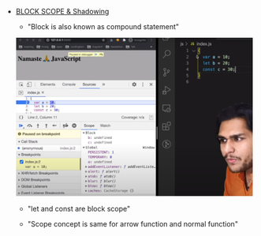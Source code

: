 - [BLOCK SCOPE & Shadowing](https://youtu.be/lW_erSjyMeM?si=BGa5nN8Cc_kVcKle)

    - "Block is also known as compound statement"

    ![scope](scope.png)

    - "let and const are block scope"

    - "Scope concept is same for arrow function and normal function"
